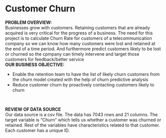 # Customer Churn
**PROBLEM OVERVIEW:**</br>
Businesses grow with customers. Retaining customers that are already acquired is very critical for the progress of a business. The need for this project is to calculate Churn Rate for customers of a telecommunication company so we can know how many customers were lost and retained at the end of a time period. And furthermore predict customers likely to be lost or churned so the cpmpany can timely intervene and target those customers for feedback/better service
</br>
**OUR BUSINESS OBJECTIVE:**</br>
- Enable the retention team to have the list of likely churn customers from the churn model created with the help of churn predictive analysis
- Reduce customer churn by proactively contacting customers likely to churn
</br>

**REVIEW OF DATA SOURCE** </br>
Our data source is a csv file.
The data has 7043 rows and 21 columns. The target variable is “Churn” which tells us whether a customer was churned or retained. Rest of the variables have characteristics related to that customer. Each customer has a unique ID.

